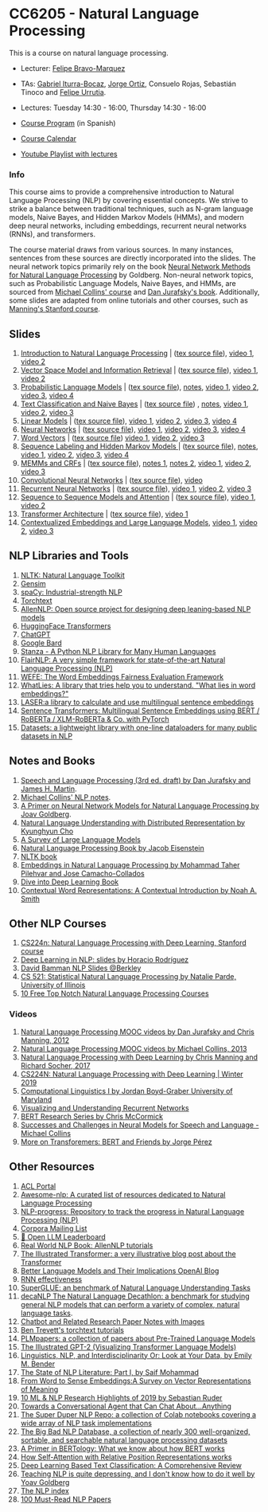 # CC6205 - Natural Language Processing
This is a course on natural language processing.

* Lecturer: [Felipe Bravo-Marquez](https://felipebravom.com/)
* TAs: [Gabriel Iturra-Bocaz](https://giturra.cl/), [Jorge Ortiz](https://www.ortizfuentes.com/), Consuelo Rojas, Sebastián Tinoco and [Felipe Urrutia](http://www.dim.uchile.cl/~furrutia/).

* Lectures: Tuesday 14:30 - 16:00, Thursday 14:30 - 16:00  

* [Course Program](https://docs.google.com/document/d/1DNja7nf0b26aRWF_gMNJf9L6SLtvtyFpucDhfcgG4d0/edit?usp=sharing) (in Spanish)

* [Course Calendar](calendar.md)

* [Youtube Playlist with lectures](https://www.youtube.com/playlist?list=PLppKo85eGXiXIh54H_qz48yHPHeNVJqBi)


### Info

This course aims to provide a comprehensive introduction to Natural Language Processing (NLP) by covering essential concepts. We strive to strike a balance between traditional techniques, such as N-gram language models, Naive Bayes, and Hidden Markov Models (HMMs), and modern deep neural networks, including embeddings, recurrent neural networks (RNNs), and transformers.

The course material draws from various sources. In many instances, sentences from these sources are directly incorporated into the slides. The neural network topics primarily rely on the book [Neural Network Methods for Natural Language Processing](https://www.morganclaypool.com/doi/abs/10.2200/S00762ED1V01Y201703HLT037) by Goldberg. Non-neural network topics, such as Probabilistic Language Models, Naive Bayes, and HMMs, are sourced from [Michael Collins' course](http://www.cs.columbia.edu/~mcollins/) and [Dan Jurafsky's book](https://web.stanford.edu/~jurafsky/slp3/). Additionally, some slides are adapted from online tutorials and other courses, such as [Manning's Stanford course](http://web.stanford.edu/class/cs224n/).


## Slides

1. [Introduction to Natural Language Processing](slides/NLP-introduction.pdf) | ([tex source file](slides/NLP-introduction.tex)), [video 1](https://youtu.be/HEKTNOttGvU), [video 2](https://youtu.be/P8cwnI-f-Kg)
2. [Vector Space Model and Information Retrieval](slides/NLP-IR.pdf) | ([tex source file](slides/NLP-IR.tex)), [video 1](https://www.youtube.com/watch?v=FXIVClF370w&list=PLppKo85eGXiXIh54H_qz48yHPHeNVJqBi&index=2&t=0s), [video 2](https://www.youtube.com/watch?v=f8nG1EMmPZk&list=PLppKo85eGXiXIh54H_qz48yHPHeNVJqBi&index=2)
3. [Probabilistic Language Models](slides/NLP-PLM.pdf) | ([tex source file](slides/NLP-PLM.tex)), [notes](http://www.cs.columbia.edu/~mcollins/lm-spring2013.pdf), [video 1](https://www.youtube.com/watch?v=9E2jJ6kcb4Y&list=PLppKo85eGXiXIh54H_qz48yHPHeNVJqBi&index=3), [video 2](https://www.youtube.com/watch?v=ZWqbEQXLra0&list=PLppKo85eGXiXIh54H_qz48yHPHeNVJqBi&index=4), [video 3](https://www.youtube.com/watch?v=tsumFqwFlaA&list=PLppKo85eGXiXIh54H_qz48yHPHeNVJqBi&index=5), [video 4](https://www.youtube.com/watch?v=s3TWdv4sqkg&list=PLppKo85eGXiXIh54H_qz48yHPHeNVJqBi&index=6)
4. [Text Classification and Naive Bayes](slides/NLP-NB.pdf) | ([tex source file](slides/NLP-NB.tex)) , [notes](https://web.stanford.edu/~jurafsky/slp3/4.pdf), [video 1](https://youtu.be/kG9BK9Oy1hU), [video 2](https://youtu.be/Iqte5kKHvzE), [video 3](https://youtu.be/TSJg0_X3Abk)
5. [Linear Models](slides/NLP-linear.pdf) | ([tex source file](slides/NLP-linear.tex)), [video 1](https://youtu.be/zhBxDsNLZEA), [video 2](https://youtu.be/Fooua_uaWSE), [video 3](https://youtu.be/DqbzhdQa1eQ), [video 4](https://youtu.be/1nfWWXqfAzA)
6. [Neural Networks](slides/NLP-neural.pdf) | ([tex source file](slides/NLP-neural.tex)), [video 1](https://youtu.be/oHZHA8h2xN0), [video 2](https://youtu.be/2lXank0W6G4), [video 3](https://youtu.be/BUDIi9qItzY), [video 4](https://youtu.be/KKN2Ipy-vGk)       
7. [Word Vectors](slides/NLP-wordvectors.pdf) | ([tex source file](slides/NLP-wordvectors.tex)) [video 1](https://youtu.be/wtwUsJMC9CA), [video 2](https://youtu.be/XDxzQ7JU95U), [video 3](https://youtu.be/Ikyc3DRVodk)
8. [Sequence Labeling and Hidden Markov Models ](slides/NLP-HMM.pdf) | ([tex source file](slides/NLP-HMM.tex)), [notes](http://www.cs.columbia.edu/~mcollins/hmms-spring2013.pdf), [video 1](https://youtu.be/-ngfOZz8yK0), [video 2](https://youtu.be/Tjgb-yQOg54), [video 3](https://youtu.be/aaa5Qoi8Vco), [video 4](https://youtu.be/4pKWIDkF_6Y)       
9. [MEMMs and CRFs](slides/NLP-CRF.pdf) | ([tex source file](slides/NLP-CRF.tex)), [notes 1](http://www.cs.columbia.edu/~mcollins/crf.pdf), [notes 2](http://www.cs.columbia.edu/~mcollins/fb.pdf), [video 1](https://youtu.be/qlI-4lSUDkg), [video 2](https://youtu.be/PLoLKQwkONw), [video 3](https://youtu.be/ZpUwDy6o28Y)
10. [Convolutional Neural Networks](slides/NLP-CNN.pdf) | ([tex source file](slides/NLP-CNN.tex)), [video](https://youtu.be/lLZW5Fn40r8)
11. [Recurrent Neural Networks](slides/NLP-RNN.pdf) | ([tex source file](slides/NLP-RNN.tex)), [video 1](https://youtu.be/BmhjUkzz3nk), [video 2](https://youtu.be/z43YFR1iIvk), [video 3](https://youtu.be/7L5JxQdwNJk)
12. [Sequence to Sequence Models and Attention](slides/NLP-seq2seq.pdf) | ([tex source file](slides/NLP-seq2seq.tex)), [video 1](https://youtu.be/OpKxRjISqmM), [video 2](https://youtu.be/WQ7ihm5voB0)
13. [Transformer Architecture](slides/NLP-transformer.pdf) | ([tex source file](slides/NLP-seq2seq.tex)), [video 1](https://youtu.be/8RE23Uq8rU0)
14. [Contextualized Embeddings and Large Language Models](slides/NLP-LLM.pdf), [video 1](https://youtu.be/sSGbgZpHymI), [video 2](https://youtu.be/C-QfzWU6eUE), [video 3](https://youtu.be/5j4Mgl3GuVY)


## NLP Libraries and Tools

1. [NLTK: Natural Language Toolkit](https://www.nltk.org/)
2. [Gensim](https://radimrehurek.com/gensim/)
3. [spaCy: Industrial-strength NLP](https://spacy.io/)
4. [Torchtext](https://torchtext.readthedocs.io/en/latest/)
5. [AllenNLP: Open source project for designing deep leaning-based NLP models](https://allennlp.org/)
6. [HuggingFace Transformers](https://huggingface.co/docs/transformers/index)
7. [ChatGPT](https://chat.openai.com/)
8. [Google Bard](https://bard.google.com)
9. [Stanza - A Python NLP Library for Many Human Languages](https://stanfordnlp.github.io/stanza/)
10. [FlairNLP: A very simple framework for state-of-the-art Natural Language Processing (NLP)](https://github.com/flairNLP/flair)
11. [WEFE: The Word Embeddings Fairness Evaluation Framework](https://wefe.readthedocs.io/en/latest/)
12. [WhatLies: A library that tries help you to understand. "What lies in word embeddings?"](https://rasahq.github.io/whatlies/)
13. [LASER:a library to calculate and use multilingual sentence embeddings](https://github.com/facebookresearch/LASER)
14. [Sentence Transformers: Multilingual Sentence Embeddings using BERT / RoBERTa / XLM-RoBERTa & Co. with PyTorch](https://github.com/UKPLab/sentence-transformers)
15. [Datasets: a lightweight library with one-line dataloaders for many public datasets in NLP](https://github.com/huggingface/datasets)


## Notes and Books 
1. [Speech and Language Processing (3rd ed. draft) by Dan Jurafsky and James H. Martin](https://web.stanford.edu/~jurafsky/slp3/).
2. [Michael Collins' NLP notes](http://www.cs.columbia.edu/~mcollins/).
3. [A Primer on Neural Network Models for Natural Language Processing by Joav Goldberg](https://u.cs.biu.ac.il/~yogo/nnlp.pdf).
4. [Natural Language Understanding with Distributed Representation by Kyunghyun Cho](https://arxiv.org/abs/1511.07916)
5. [A Survey of Large Language Models](https://arxiv.org/abs/2303.18223)
6. [Natural Language Processing Book by Jacob Eisenstein](https://github.com/jacobeisenstein/gt-nlp-class/blob/master/notes/eisenstein-nlp-notes.pdf)
7. [NLTK book](http://www.nltk.org/book/)
8. [Embeddings in Natural Language Processing by Mohammad Taher Pilehvar and Jose Camacho-Collados](http://josecamachocollados.com/book_embNLP_draft.pdf)
9. [Dive into Deep Learning Book](https://d2l.ai/)
10. [Contextual Word Representations: A Contextual Introduction by Noah A. Smith](https://arxiv.org/pdf/1902.06006.pdf)

## Other NLP Courses
1. [CS224n: Natural Language Processing with Deep Learning, Stanford course](http://web.stanford.edu/class/cs224n/)
2. [Deep Learning in NLP: slides by Horacio Rodríguez](https://www.cs.upc.edu/~horacio/ahlt/DeepLearning02.pdf)
3. [David Bamman NLP Slides @Berkley](http://people.ischool.berkeley.edu/~dbamman/nlp18.html)
4. [CS 521: Statistical Natural Language Processing by Natalie Parde, University of Illinois](http://www.natalieparde.com/teaching/cs521_spring2020.html)
5. [10 Free Top Notch Natural Language Processing Courses](https://www.kdnuggets.com/2019/10/10-free-top-notch-courses-natural-language-processing.html)


### Videos 

1. [Natural Language Processing MOOC videos by Dan Jurafsky and Chris Manning, 2012](https://www.youtube.com/playlist?list=PLoROMvodv4rOFZnDyrlW3-nI7tMLtmiJZ&disable_polymer=true)
2. [Natural Language Processing MOOC videos by Michael Collins, 2013](https://www.youtube.com/channel/UCB_JX4jH3QQmp69rmkWpl1A/playlists?shelf_id=3&view=50&sort=dd)
3. [Natural Language Processing with Deep Learning by Chris Manning and Richard Socher, 2017](https://www.youtube.com/playlist?list=PL3FW7Lu3i5Jsnh1rnUwq_TcylNr7EkRe6)
4. [CS224N: Natural Language Processing with Deep Learning | Winter 2019](https://www.youtube.com/playlist?list=PLoROMvodv4rOhcuXMZkNm7j3fVwBBY42z)
5. [Computational Linguistics I by Jordan Boyd-Graber  University of Maryland](https://www.youtube.com/playlist?list=PLegWUnz91WfuPebLI97-WueAP90JO-15i)  
5. [Visualizing and Understanding Recurrent Networks](https://skillsmatter.com/skillscasts/6611-visualizing-and-understanding-recurrent-networks)
5. [BERT Research Series by  Chris McCormick](https://www.youtube.com/playlist?list=PLam9sigHPGwOBuH4_4fr-XvDbe5uneaf6)
5. [Successes and Challenges in Neural Models for Speech and Language - Michael Collins](https://www.youtube.com/watch?v=jfwqRMdTmLo)
5. [More on Transforemers: BERT and Friends by Jorge Pérez](https://tv.vera.com.uy/video/55388)


## Other Resources
1. [ACL Portal](https://www.aclweb.org/portal/)
2. [Awesome-nlp: A curated list of resources dedicated to Natural Language Processing](https://github.com/keon/awesome-nlp)
3. [NLP-progress: Repository to track the progress in Natural Language Processing (NLP)](http://nlpprogress.com/)
4. [Corpora Mailing List](https://mailman.uib.no/listinfo/corpora)
5. [🤗 Open LLM Leaderboard](https://huggingface.co/spaces/HuggingFaceH4/open_llm_leaderboard)
6. [Real World NLP Book: AllenNLP tutorials](http://www.realworldnlpbook.com/)
7. [The Illustrated Transformer: a very illustrative blog post about the Transformer](http://jalammar.github.io/illustrated-transformer/)
8. [Better Language Models
   and Their Implications OpenAI Blog](https://openai.com/blog/better-language-models/)
9. [RNN effectiveness](http://karpathy.github.io/2015/05/21/rnn-effectiveness/)
10. [SuperGLUE: an benchmark of Natural Language Understanding Tasks](https://super.gluebenchmark.com/)
11. [decaNLP The Natural Language Decathlon: a benchmark for studying general NLP models that can perform a variety of complex, natural language tasks](http://decanlp.com/).
12. [Chatbot and Related Research Paper Notes with Images](https://github.com/ricsinaruto/Seq2seqChatbots/wiki/Chatbot-and-Related-Research-Paper-Notes-with-Images)
13. [Ben Trevett's torchtext tutorials](https://github.com/bentrevett/)
14. [PLMpapers: a collection of papers about Pre-Trained Language Models](https://github.com/thunlp/PLMpapers)
15. [The Illustrated GPT-2 (Visualizing Transformer Language Models)](https://jalammar.github.io/illustrated-gpt2/)
16. [Linguistics, NLP, and Interdisciplinarity Or: Look at Your Data, by Emily M. Bender](https://medium.com/@emilymenonbender/linguistics-nlp-and-interdisciplinarity-or-look-at-your-data-e49e03d37c9c)
17. [The State of NLP Literature: Part I, by Saif Mohammad](https://medium.com/@nlpscholar/state-of-nlp-cbf768492f90)
18. [From Word to Sense Embeddings:A Survey on Vector Representations of Meaning](https://arxiv.org/pdf/1805.04032.pdf)
19. [10 ML & NLP Research Highlights of 2019 by Sebastian Ruder](https://ruder.io/research-highlights-2019/index.html)
20. [Towards a Conversational Agent that Can Chat About…Anything](https://ai.googleblog.com/2020/01/towards-conversational-agent-that-can.html?m=1)
21. [The Super Duper NLP Repo:  a collection of Colab notebooks covering a wide array of NLP task implementations](https://notebooks.quantumstat.com/)
22. [The Big Bad NLP Database, a collection of nearly 300 well-organized, sortable, and searchable natural language processing datasets](https://datasets.quantumstat.com/)
23. [A Primer in BERTology: What we know about how BERT works](https://arxiv.org/abs/2002.12327)
24. [How Self-Attention with Relative Position Representations works](https://link.medium.com/wFxx3d96f7)
25. [Deep Learning Based Text Classification: A Comprehensive Review](https://arxiv.org/pdf/2004.03705.pdf)
26. [Teaching NLP is quite depressing, and I don't know how to do it well by Yoav Goldberg](https://twitter.com/yoavgo/status/1318567498653061122)
27. [The NLP index](https://index.quantumstat.com/)
28. [100 Must-Read NLP Papers](https://github.com/amanchadha/100-nlp-papers)



